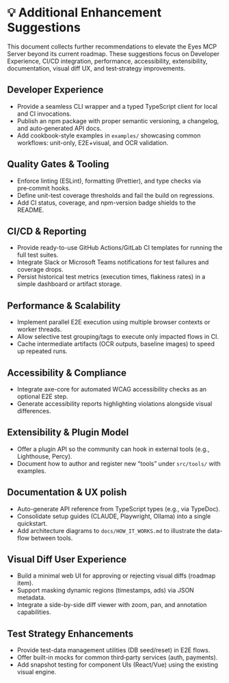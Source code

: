 # 💡 Additional Enhancement Suggestions

This document collects further recommendations to elevate the Eyes MCP Server beyond its current roadmap. These suggestions focus on Developer Experience, CI/CD integration, performance, accessibility, extensibility, documentation, visual diff UX, and test‑strategy improvements.

## Developer Experience
- Provide a seamless CLI wrapper and a typed TypeScript client for local and CI invocations.
- Publish an npm package with proper semantic versioning, a changelog, and auto‑generated API docs.
- Add cookbook-style examples in `examples/` showcasing common workflows: unit-only, E2E+visual, and OCR validation.

## Quality Gates & Tooling
- Enforce linting (ESLint), formatting (Prettier), and type checks via pre‑commit hooks.
- Define unit-test coverage thresholds and fail the build on regressions.
- Add CI status, coverage, and npm-version badge shields to the README.

## CI/CD & Reporting
- Provide ready-to-use GitHub Actions/GitLab CI templates for running the full test suites.
- Integrate Slack or Microsoft Teams notifications for test failures and coverage drops.
- Persist historical test metrics (execution times, flakiness rates) in a simple dashboard or artifact storage.

## Performance & Scalability
- Implement parallel E2E execution using multiple browser contexts or worker threads.
- Allow selective test grouping/tags to execute only impacted flows in CI.
- Cache intermediate artifacts (OCR outputs, baseline images) to speed up repeated runs.

## Accessibility & Compliance
- Integrate axe-core for automated WCAG accessibility checks as an optional E2E step.
- Generate accessibility reports highlighting violations alongside visual differences.

## Extensibility & Plugin Model
- Offer a plugin API so the community can hook in external tools (e.g., Lighthouse, Percy).
- Document how to author and register new “tools” under `src/tools/` with examples.

## Documentation & UX polish
- Auto-generate API reference from TypeScript types (e.g., via TypeDoc).
- Consolidate setup guides (CLAUDE, Playwright, Ollama) into a single quickstart.
- Add architecture diagrams to `docs/HOW_IT_WORKS.md` to illustrate the data-flow between tools.

## Visual Diff User Experience
- Build a minimal web UI for approving or rejecting visual diffs (roadmap item).
- Support masking dynamic regions (timestamps, ads) via JSON metadata.
- Integrate a side-by-side diff viewer with zoom, pan, and annotation capabilities.

## Test Strategy Enhancements
- Provide test-data management utilities (DB seed/reset) in E2E flows.
- Offer built-in mocks for common third‑party services (auth, payments).
- Add snapshot testing for component UIs (React/Vue) using the existing visual engine.
